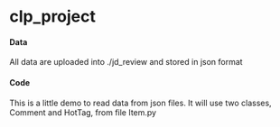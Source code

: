 # clp_project

#### Data
All data are uploaded into ./jd_review and stored in json format

#### Code
This is a little demo to read data from json files. It will use two classes, Comment and HotTag, from file Item.py 
